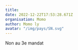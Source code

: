 ```yaml
---
title: 
date: 2022-12-22T17:53:28.671Z
organisation: Momo 
author: Momo ly 
avatar: "/img/pays/SN.svg"
---
```


Non au 3e mandat 